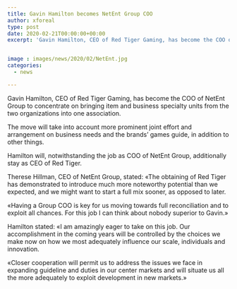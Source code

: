 ```yaml
---
title: Gavin Hamilton becomes NetEnt Group COO
author: xforeal 
type: post
date: 2020-02-21T00:00:00+00:00
excerpt: 'Gavin Hamilton, CEO of Red Tiger Gaming, has become the COO of NetEnt Group to concentrate on bringing item and business specialty units from the two organizations into one organisation '


image : images/news/2020/02/NetEnt.jpg
categories:
  - news

---
```

<span style="font-weight: 400;">Gavin Hamilton, CEO of Red Tiger Gaming, has become the COO of NetEnt Group to concentrate on bringing item and business specialty units from the two organizations into one association. </span>

<span style="font-weight: 400;">The move will take into account more prominent joint effort and arrangement on business needs and the brands&#8217; games guide, in addition to other things. </span>

<span style="font-weight: 400;">Hamilton will, notwithstanding the job as COO of NetEnt Group, additionally stay as CEO of Red Tiger. </span>

<span style="font-weight: 400;">Therese Hillman, CEO of NetEnt Group, stated: &#171;The obtaining of Red Tiger has demonstrated to introduce much more noteworthy potential than we expected, and we might want to start a full mix sooner, as opposed to later. </span>

<span style="font-weight: 400;">&#171;Having a Group COO is key for us moving towards full reconciliation and to exploit all chances. For this job I can think about nobody superior to Gavin.&#187; </span>

<span style="font-weight: 400;">Hamilton stated: &#171;I am amazingly eager to take on this job. Our accomplishment in the coming years will be controlled by the choices we make now on how we most adequately influence our scale, individuals and innovation. </span>

<span style="font-weight: 400;">&#171;Closer cooperation will permit us to address the issues we face in expanding guideline and duties in our center markets and will situate us all the more adequately to exploit development in new markets.&#187; </span>